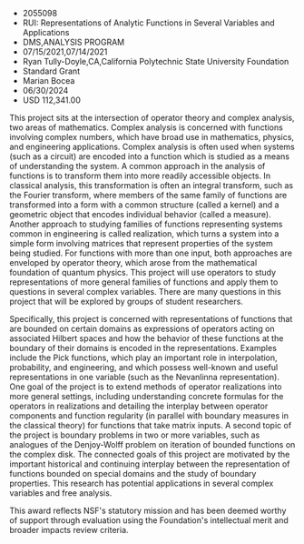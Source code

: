 
* 2055098
* RUI: Representations of Analytic Functions in Several Variables and Applications
* DMS,ANALYSIS PROGRAM
* 07/15/2021,07/14/2021
* Ryan Tully-Doyle,CA,California Polytechnic State University Foundation
* Standard Grant
* Marian Bocea
* 06/30/2024
* USD 112,341.00

This project sits at the intersection of operator theory and complex analysis,
two areas of mathematics. Complex analysis is concerned with functions involving
complex numbers, which have broad use in mathematics, physics, and engineering
applications. Complex analysis is often used when systems (such as a circuit)
are encoded into a function which is studied as a means of understanding the
system. A common approach in the analysis of functions is to transform them into
more readily accessible objects. In classical analysis, this transformation is
often an integral transform, such as the Fourier transform, where members of the
same family of functions are transformed into a form with a common structure
(called a kernel) and a geometric object that encodes individual behavior
(called a measure). Another approach to studying families of functions
representing systems common in engineering is called realization, which turns a
system into a simple form involving matrices that represent properties of the
system being studied. For functions with more than one input, both approaches
are enveloped by operator theory, which arose from the mathematical foundation
of quantum physics. This project will use operators to study representations of
more general families of functions and apply them to questions in several
complex variables. There are many questions in this project that will be
explored by groups of student researchers.

Specifically, this project is concerned with representations of functions that
are bounded on certain domains as expressions of operators acting on associated
Hilbert spaces and how the behavior of these functions at the boundary of their
domains is encoded in the representations. Examples include the Pick functions,
which play an important role in interpolation, probability, and engineering, and
which possess well-known and useful representations in one variable (such as the
Nevanlinna representation). One goal of the project is to extend methods of
operator realizations into more general settings, including understanding
concrete formulas for the operators in realizations and detailing the interplay
between operator components and function regularity (in parallel with boundary
measures in the classical theory) for functions that take matrix inputs. A
second topic of the project is boundary problems in two or more variables, such
as analogues of the Denjoy-Wolff problem on iteration of bounded functions on
the complex disk. The connected goals of this project are motivated by the
important historical and continuing interplay between the representation of
functions bounded on special domains and the study of boundary properties. This
research has potential applications in several complex variables and free
analysis.

This award reflects NSF's statutory mission and has been deemed worthy of
support through evaluation using the Foundation's intellectual merit and broader
impacts review criteria.

